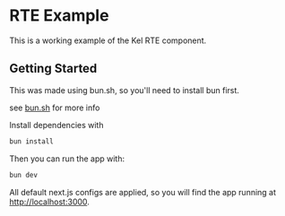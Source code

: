 # RTE Example

This is a working example of the Kel RTE component.

## Getting Started

This was made using bun.sh, so you'll need to install bun first.

see [bun.sh](https://bun.sh) for more info

Install dependencies with

```bash
bun install
```

Then you can run the app with:

```bash
bun dev
```

All default next.js configs are applied, so you will find the app running at [http://localhost:3000](http://localhost:3000).
